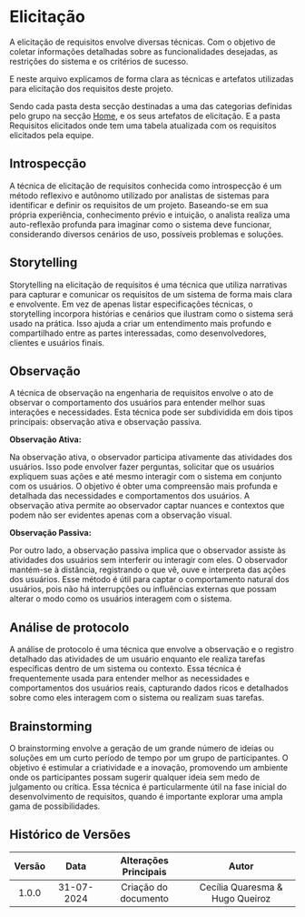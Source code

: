 # Elicitação
A elicitação de requisitos envolve diversas técnicas. Com o objetivo de coletar informações detalhadas sobre as funcionalidades desejadas, as restrições do sistema e os critérios de sucesso. 

E neste arquivo explicamos de forma clara as técnicas e artefatos utilizadas para elicitação dos requisitos deste projeto. 

Sendo cada pasta desta secção destinadas a uma das categorias definidas pelo grupo na secção [Home](../home/home.md), e os seus artefatos de elicitação. E a pasta Requisitos elicitados onde tem uma tabela atualizada com os requisitos elicitados pela equipe.


## Introspecção

A técnica de elicitação de requisitos conhecida como introspecção é um método reflexivo e autônomo utilizado por
analistas de sistemas para identificar e definir os requisitos de um projeto. Baseando-se em sua própria experiência,
conhecimento prévio e intuição, o analista realiza uma auto-reflexão profunda para imaginar como o sistema deve funcionar,
considerando diversos cenários de uso, possíveis problemas e soluções.

## Storytelling

Storytelling na elicitação de requisitos é uma técnica que utiliza narrativas para capturar e comunicar os requisitos de um 
sistema de forma mais clara e envolvente. Em vez de apenas listar especificações técnicas, o storytelling incorpora histórias e 
cenários que ilustram como o sistema será usado na prática. Isso ajuda a criar um entendimento mais profundo e compartilhado 
entre as partes interessadas, como desenvolvedores, clientes e usuários finais.

## Observação

A técnica de observação na engenharia de requisitos envolve o ato de observar o comportamento dos usuários para entender
melhor suas interações e necessidades. Esta técnica pode ser subdividida em dois tipos principais: observação ativa e
observação passiva.

**Observação Ativa:**

Na observação ativa, o observador participa ativamente das atividades dos usuários. Isso pode envolver fazer perguntas, 
solicitar que os usuários expliquem suas ações e até mesmo interagir com o sistema em conjunto com os usuários. O objetivo
é obter uma compreensão mais profunda e detalhada das necessidades e comportamentos dos usuários. A observação ativa permite 
ao observador captar nuances e contextos que podem não ser evidentes apenas com a observação visual.

**Observação Passiva:**

Por outro lado, a observação passiva implica que o observador assiste às atividades dos usuários sem interferir ou interagir com
eles. O observador mantém-se à distância, registrando o que vê, ouve e interpreta das ações dos usuários. Esse método é útil 
para captar o comportamento natural dos usuários, pois não há interrupções ou influências externas que possam alterar o modo como
os usuários interagem com o sistema.

## Análise de protocolo 

A análise de protocolo é uma técnica que envolve a observação e o registro detalhado das atividades 
de um usuário enquanto ele realiza tarefas específicas dentro de um sistema ou contexto. Essa técnica é frequentemente usada para entender 
melhor as necessidades e comportamentos dos usuários reais, capturando dados ricos e detalhados sobre como eles interagem com o sistema ou 
realizam suas tarefas.

## Brainstorming

O brainstorming envolve a geração de um grande número de ideias ou soluções em um curto 
período de tempo por um grupo de participantes. O objetivo é estimular a criatividade e a inovação, promovendo um ambiente onde os 
participantes possam sugerir qualquer ideia sem medo de julgamento ou crítica. Essa técnica é particularmente útil na fase inicial
do desenvolvimento de requisitos, quando é importante explorar uma ampla gama de possibilidades.

## Histórico de Versões

| **Versão** | **Data** | **Alterações Principais** | **Autor** |
| :--: | :--: | :--: | :--: | 
| 1.0.0 | 31-07-2024 | Criação do documento | Cecília Quaresma & Hugo Queiroz |